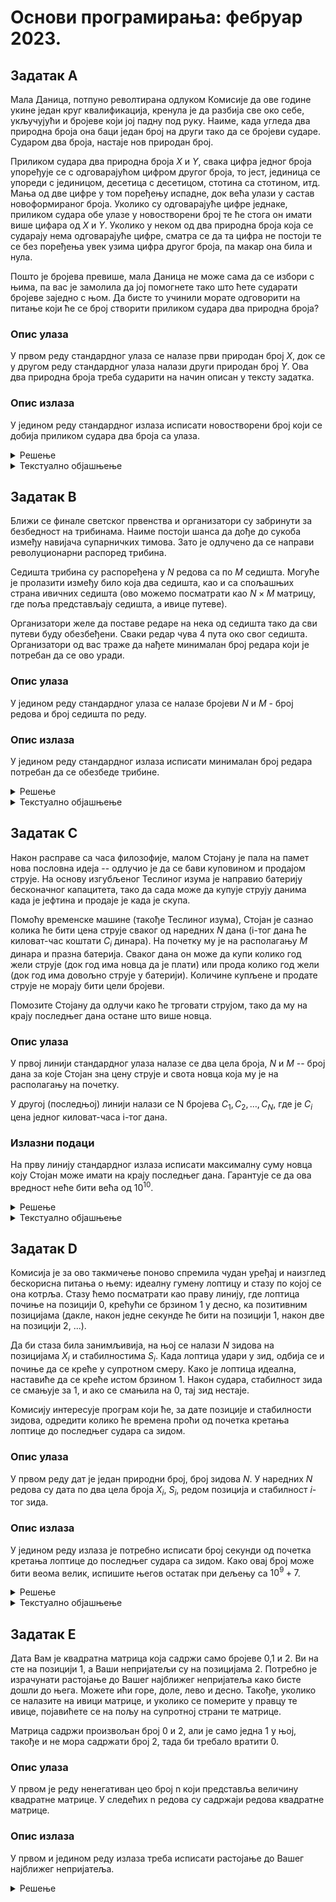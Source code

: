# Основи програмирања: фебруар 2023.

## Задатак A

Мала Даница, потпуно револтирана одлуком Комисије да ове године укине један круг квалификација, кренула је да разбија све око себе, укључујући и бројеве који јој падну под руку. Наиме, када угледа два природна броја она баци један број на други тако да се бројеви сударе. Сударом два броја, настаје нов природан број.

Приликом судара два природна броја $X$ и $Y$, свака цифра једног броја упоређује се с одговарајућом цифром другог броја, то јест, јединица се упореди с јединицом, десетица с десетицом, стотина са стотином, итд. Мања од две цифре у том поређењу испадне, док већа улази у састав новоформираног броја. Уколико су одговарајуће цифре једнаке, приликом судара обе улазе у новостворени број те ће стога он имати више цифара од $X$ и $Y$.
Уколико у неком од два природна броја која се сударају нема одговарајуће цифре, сматра се да та цифра не постоји те се без поређења увек узима цифра другог броја, па макар она била и нула.

Пошто је бројева превише, мала Даница не може сама да се избори с њима, па вас је замолила да јој помогнете тако што ћете сударати бројеве заједно с њом. Да бисте то учинили морате одговорити на питање који ће се број створити приликом судара два природна броја?

### Опис улаза

У првом реду стандардног улаза се налазе први природан број $X$, док се у другом реду стандардног улаза налази други природан број $Y$.
Ова два природна броја треба сударити на начин описан у тексту задатка.

### Опис излаза

У једином реду стандардног излаза исписати новостворени број који се добија приликом судара два броја са улаза.

<details markdown='block'>
<summary>Решење </summary>

```python
def sudar(x, y):
    xrev, yrev = x[::-1], y[::-1]
    lenx, leny = len(x), len(y)
    lenmx = max(lenx, leny)
    rrev = ''
    try:
        for i in range(lenmx):
            if xrev[i] > yrev[i]:
                rrev += xrev[i]
            elif yrev[i] > xrev[i]:
                rrev += yrev[i]
            else:
                rrev += xrev[i] + yrev[i]
    except IndexError:
        if lenx > leny:
            rrev += x[:lenx-leny][::-1]
        elif leny > lenx:
            rrev += y[:leny-lenx][::-1]
    return rrev[::-1]

print(sudar(input(), input()))

```

</details>

<details markdown='block'>
<summary>Текстуално објашњење </summary>

# Судар бројева

### Главно решење

Задатак је најлакше решити посматрајући дате природне бројеве $X$ и $Y$ као ниске. Наиме, у једној петљи треба поредити знакове (карактере) ниски $X$ и $Y$, који заправо представљају цифре бројева на одговарајућим индексима. Крећући се уназад, почевши од цифара најмање тежине и идући ка цифрма највеће тежине, идеја је додавати већу од њих у неку новостворену ниску. Уколико се пак деси да су цифре одговарајуће тежине једнаке, неопходно их је обе додати у поменуту новоформирану ниску, то јест ту једну цифру два пута. Ниску направљену у претходном поступку на крају задатка потребно је исписати. Случајеви када су задати улазни бројеви различитих дужина решава се тако да када се током проласка кроз описану петљу број цифара једног од бројева исцрпи, резултујућу ниску само треба допунити преосталим цифрама већег броја које нису биле искоришћене у поређењу.

Под претпоставком да се задат број $X$ састоји из $M$ цифара, док задати број $Y$ садржи $N$ цифара, сложеност описаног алгоритма је $\mathcal{O}(M+N)$, односно линеарна по броју цифара.

</details>

## Задатак B

Ближи се финале светског првенства и организатори су забринути за безбедност на трибинама. Наиме постоји шанса да дође до сукоба између навијача супарничких тимова. Зато је одлучено да се направи револуционарни распоред трибина.

Седишта трибина су распоређена у $N$ редова са по $M$ седишта. Могуће је пролазити између било која два седишта, као и са спољашњих страна ивичних седишта (ово можемо посматрати као $N \times M$ матрицу, где поља представљају седишта, а ивице путеве).
 
Организатори желе да поставе редаре на нека од седишта тако да сви путеви буду обезбеђени. Сваки редар чува 4 пута око свог седишта. Организатори од вас траже да нађете минималан број редара који је потребан да се ово уради.

### Oпис улаза


У једином реду стандардног улаза се налазе бројеви $N$ и $M$ - број редова и број седишта по реду.

### Опис излаза

У једином реду стандардног излаза исписати минималан број редара потребан да се обезбеде трибине.


<details markdown='block'>
<summary>Решење </summary>

```python
m, n = map(int, input().split())

if m == 1 or n == 1:
    print(max(m,n))
else:
    print(2*(m+n-2) + (m-2)*(n-2)//2)

```
</details>

<details markdown='block'>
<summary>Текстуално објашњење </summary>

# Финале

###  Главно решење

Ако посматрамо путеве на рубу матрице, видимо да и сва поља на рубу (тј. први и последњи ред и колона) морају имати редара. Ако је $N \leq 2$ или $M \leq 2$, то значи да ће сва поља у матрици имати редара, па је у том случају решење $N \cdot M$.

Надаље претпостављамо да важи $N$, $M \geq 3$. Посматрајмо матрицу добијену брисањем првог и последњег реда и колоне - у овој новој $(N-2) \times (M-2)$ матрици ћемо тражити максималан број поља где не морамо поставити редаре, ако знамо да су сви путеви на рубу већ покривени. 
За свака два суседна поља важи да барем једно од њих има редара, јер иначе пут који их раздваја не би био покривен. Овај услов је и довољан, јер ће тада и сви путеви бити покривени.

Дакле, потребно је наћи највећи скуп поља у коме не постоје два суседна. Ово је познат задатак: обојимо матрицу шаховски црно-бело и узмемо сва поља оне боје која се више пута појављује. Пошто се број поља црне и беле боје разликује за највише један, биће 
$\lceil \frac{{(N-2)(M-2)}}{2} \rceil$ поља једне, и $\lfloor \frac{{(N-2)(M-2)}}{2} \rfloor$ поља друге боје. То значи да можемо имати максимално $\lceil \frac{{(N-2)(M-2)}}{2} \rceil$ поља без редара, па је минималан број редара $N \cdot M - \lceil \frac{{(N-2)(M-2)}}{2} \rceil$.

</details>



## Задатак C

Након расправе са часа филозофије, малом Стојану је пала на памет нова пословна идеја -- одлучио је да се бави куповином и продајом струје.
На основу изгубљеног Теслиног изума је направио батерију бесконачног капацитета, тако да сада може да купује струју данима када је јефтина и продаје је када је скупа.

Помоћу временске машине (такође Теслиног изума), Стојан је сазнао колика ће бити цена струје сваког од наредних $N$ дана (i-тог дана ће киловат-час коштати $C_i$ динара).
На почетку му је на располагању $M$ динара и празна батерија. Сваког дана он може да купи колико год жели струје (док год има новца да је плати) или прода колико год жели (док год има довољно струје у батерији).
Количине купљене и продате струје не морају бити цели бројеви.

Помозите Стојану да одлучи како ће трговати струјом, тако да му на крају последњег дана остане што више новца.

### Опис улаза

У првој линији стандардног улаза налазе се два цела броја, $N$ и $M$ -- број дана за које Стојан зна цену струје и свота новца која му је на располагању на почетку.

У другој (последњој) линији налази се N бројева $C_1,C_2,…,C_N$, где је $C_i$ цена једног киловат-часа i-тог дана.

### Излазни подаци

На прву линију стандардног излаза исписати максималну суму новца коју Стојан може имати на крају последњег дана. Гарантује се да ова вредност неће бити већа од $10^{10}$.

<details markdown='block'>
<summary>Решење </summary>

```python
N, M = map(int, input().split())
C = list(map(int,input().split()))

for i in range(N-1):
    profit = M * C[i+1] / C[i]
    M = max(M, profit)

print(M)

```

</details>

<details markdown='block'>
<summary>Текстуално објашњење </summary>

# Струја

### Главно решење

Ако оптимално тргујемо струјом, сигурно ћемо сваког дана или "чекати"
(без куповине и продаје), или потрошити сав новац на струју, или
продати сву струју коју имамо. Ово тврђење неће бити формално доказано
овде, али идеја иза њега је да ако "раздвојимо" новац (или струју) и
потрошимо само део, потрошен и сачуван део се могу посматрати
независно. Ако потрошен део новца доноси бољу зараду од непотрошеног,
боље је да потрошимо све (и обрнуто).

Сада је потребно само одабрати дане када ћемо куповати и продавати
струју. Оптималан избор је да купујемо у локалним минимумима цене,
односно данима када је струја јефтинија него што је била јуче и него
што ће бити сутра, и да продајемо у локалним максимумима (кад је
скупља од суседних дана). Да бисмо доказали да је ово оптимално,
посматрајмо било који други избор дана. Тада сигурно можемо "померити"
ону куповину (или продају) која није локални минимум (максимум) на
"суседни" дан када је цена повољнија и зарадити више.

Локалне минимуме и максимуме можемо наћи у $\mathcal{O}(N)$ (за сваки
дан гледамо само два суседа), тако да се цео задатак може решити у
$\mathcal{O}(N)$. Обратите пажњу на први и последњи дан -- пошто имају
само једног суседа, можемо их или посматрати као специјалне случајеве,
или додати "вештачке" елементе за дане $0$ и $N+1$, са ценама бесконачно и
минус бесконачно.

Нешто једноставније решење за имплементацију је следеће: за сваки дан
можемо одлучити да ли ћемо тог дана купити струју и одмах је продати
следећег дана. У овом случају дозвољавамо да исти дан продамо струју и
опет је купимо по истој цени (што је исто као да не урадимо
ништа). Јасно је да ћемо у овом случају куповати оних дана када је
цена мања него следећег, тако да можемо избећи "памћење" минимума и
максимума.
</details>


## Задатак D

Комисија је за ово такмичење поново спремила чудан уређај и наизглед бескорисна питања о њему: идеалну гумену лоптицу и стазу по којој се она котрља. 
Стазу ћемо посматрати као праву линију, где лоптица почиње на позицији $0$, крећући се брзином $1$ у десно, ка позитивним позицијама (дакле, након једне секунде ће бити на позицији $1$, након две на позицији $2$, ...).

Да би стаза била занимљивија, на њој се налази $N$ зидова на позицијама $X_i$ и стабилностима $S_i$. 
Када лоптица удари у зид, одбија се и почиње да се креће у супротном смеру.
Како је лоптица идеална, наставиће да се креће истом брзином $1$. Након судара, стабилност зида се смањује за $1$, и ако се смањила на $0$, тај зид нестаје.

Комисију интересује програм који ће, за дате позиције и стабилности зидова, одредити колико ће времена проћи од почетка кретања лоптице до последњег судара са зидом.

### Опис улаза
У првом реду дат је један природни број, број зидова $N$. У наредних $N$ редова су дата по два цела броја $X_i$, $S_i$, редом позиција и стабилност $i$-тог зида.

### Опис излаза
У једином реду излаза је потребно исписати број секунди од почетка кретања лоптице до последњег судара са зидом. Како овај број може бити веома велик, испишите његов остатак при дељењу са $10^9+7$.

<details markdown='block'>
<summary>Решење </summary>

```python
MOD = 10**9 + 7

n = int(input())
left = []
right = []

for i in range(n):
    x, hp = map(int, input().split())
    if x < 0:
        left.append({"x": x, "hp": hp})
    else:
        right.append({"x": x, "hp": hp})

left.sort(key=lambda wall: wall["x"], reverse=True)
right.sort(key=lambda wall: wall["x"])

nleft = len(left)
nright = len(right)

l = sum(wall["hp"] for wall in left)
r = sum(wall["hp"] for wall in right)

exitright = r <= l
if r > l:
    r = l + 1
elif r < l:
    l = r

def totalside(walls, n, todo, exit_):
    res = 0

    for i in range(n):
        take = min(todo, walls[i]["hp"])
        walls[i]["hp"] -= take
        todo -= take
        
        mult = (2*take - 1) if todo == 0 and take > 0 and exit_ else 2*take
        res += mult * walls[i]["x"]
        res %= MOD

    return res

res = totalside(right, nright, r, not exitright) - totalside(left, nleft, l, exitright)
res = (res + MOD) % MOD

print(res)

```

</details>

<details>
<summary>Текстуално објашњење </summary>

# Одбијање

### Решење за 30 поена

Довољна је проста симулација овог кретања: док год куглица има апсолутну вредност своје позиције не већу од 100, свака секунда кретања се симулира. Води се рачуна о тренутној позицији x, времену од почетка t, брзини dx (која је или 1 или -1) и тренутку најскоријег судара T. У сваком кораку се ажурира позиција x := x + dx) и провери да ли позиција одговара некој од препрека – а у том случају се ажурирају отпорност препреке, брзина и време најскоријег судара. Ово решење даје тачан одговор у временској сложености $$\mathcal{O}(N * \max_i S_i *  \max_i|X_i|)%.

### Решење за 50 поена

Реч је о једноставној оптимизација претходног приступа. Уместо да се у сваком кораку позиција промени за 1, довољно је водити рачуна о наредној удареној препреци са леве и са десне стране. Време између два судара је тада једнако апсолутној вредности разлике између позиција те две препреке. Најпре треба поделити препреке у два низа: препреке са негативном позицијом и препреке са позитивном позицијом. У та два низа се затим одреде препреке најближе куглици и врши се симулација кретања. Када отпорност неке препреке постане једнака нули, тада се та препрека означи као непостојећа и бира се најближа препрека са ненултом отпорности. Временска сложеност овог приступа је $$\mathcal{O}(N * \max_i S_i *  \max_i |X_i| )$.

### Решења за 70 и 100 поена

Ова два решења су малтене идентична и разликују се по томе што користе различите алгоритме сортирања: $\mathcal{O}(N^2)$ временске сложености и $\mathcal{O}(N \log N)$ временске сложености. Најпре се, као у претходном решењу, раздвоје низови препрека лево од нуле и препрека десно од нуле. Затим се ти низови сортирају по апсолутној вредности позиције и тако се одређује редослед којим се куглица судара са препрекама. Да ли је последње одбијање са неким левим зидом или десним зидом се одређује поређењем укупних отпорности десних зидова и левих зидова:
* ако је укупна отпорност десних зидова r мања или једнака укупној отпорности левих l, тада са леве стране имамо l одбијања, а са десне l+1 одбијање;
* у супротном, са леве стране и десне стране имамо по r одбијања.
На основу укупног броја одбијања са обе стране је могуће одредити за сваку “деоницу” (простор између две узастопне препреке) колико је пута пређена. На пример, ако је дошло до m одбијања са леве стране, тада је прва деоница (од 0 до првог зида) пређена $2m$ пута, друга 2(m- otp_levih[0]) пута итд, докле год преостали број одбијања не постане негативан. Неопходно је посветити пажњу последњем судару и одузети 1 од броја прелазака последње деонице.

</details>

## Задатак E

Дата Вам је квадратна матрица која садржи само бројеве 0,1 и 2. Ви на сте на позицији 1, а Ваши непријатељи су на позицијама 2. 
Потребно је израчунати растојање до Вашег најближег непријатеља како бисте дошли до њега.
Можете ићи горе, доле, лево и десно. Такође, уколико се налазите на ивици матрице, и уколико се померите у правцу те ивице, појавићете се на пољу на супротној страни те матрице.

Матрица садржи произвољан број 0 и 2, али је само једна 1 у њој, такође и не мора садржати број 2, тада би требало вратити 0.

### Опис улаза

У првом је реду ненегативан цео број n који представља величину квадратне матрице. У следећих n редова су садржаји редова квадратне матрице.

### Опис излаза

У првом и једином реду излаза треба исписати растојање до Вашег најближег непријатеља.

<details markdown='block'>
<summary>Решење </summary>

```python
n = int(input())
array = []
for v in range(n):
    array.append(input())

def ClosestEnemyII(array):
    enemies = []
    for i, row in enumerate(array):
        for j, col in enumerate(list(row)):
            if col == '1': px, py = (i, j)
            if col == '2': enemies.append((i, j))
    moves = []
    for x, y in enemies:
        no_wrap = abs(px - x) + abs(py - y)
        col_wrap, row_wrap = abs(px - x) + abs(py - (y - len(array))), abs(px - (x - len(array))) + abs(py-y)
        moves.append(min(no_wrap, col_wrap, row_wrap))
    return min(moves) if moves else 0

print(ClosestEnemyII(array))
```
</details>

